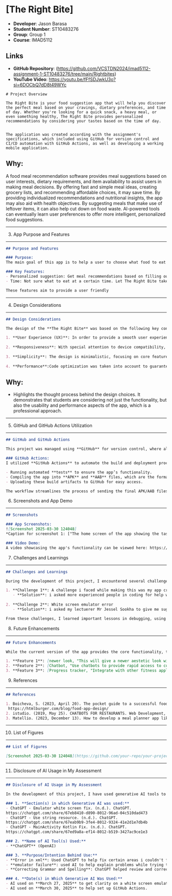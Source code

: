  # [The Right Bite]
- **Developer**: Jason Barasa
- **Student Number**: ST10483276
- **Group**: Group 1
- **Course**: IMAD5112

## Links
- **GitHub Repository**: (https://github.com/VCSTDN2024/imad5112-assignment-1-ST10483276/tree/main/Rightbites)
- **YouTube Video**: https://youtu.be/fFfSDJwkU3o?si=6DOCbQ7dD8t49WYc
```
# Project Overview

The Right Bite is your food suggestion app that will help you discover the perfect meal based on your cravings, dietary preferences, and time of day. Whether you're looking for a quick snack, a heavy meal, or even something healthy, The Right Bite provides personalized recommendations by considering your tastes based on the time of day.


The application was created according with the assignment's specifications, which included using GitHub for version control and CI/CD automation with GitHub Actions, as well as developing a working mobile application.

```

Why:
----
A food meal recommendation software provides meal suggestions based on user interests, dietary requirements, and item availability to assist users in making meal decisions.  By offering fast and simple meal ideas, creating grocery lists, and recommending affordable choices, it may save time.  By providing individualized recommendations and nutritional insights, the app may also aid with health objectives.  By suggesting meals that make use of leftover items, it can also help cut down on food waste.  AI-powered tools can eventually learn user preferences to offer more intelligent, personalized food suggestions.

---

3. App Purpose and Features
---------------------------

```markdown
## Purpose and Features

### Purpose:
The main goal of this app is to help a user to choose what food to eat at a certain time and helps plan a meal to eat for the day starting from the morning going all the way to dinner . 

### Key Features:
- Personalized suggestion: Get meal recommendations based on filling out the information of foods from breakfast going all the way to dinner.
- Time: Not sure what to eat at a certain time. Let The Right Bite take care of that and give you a meal to eat at a certain time.

These features aim to provide a user friendly 
```
---

4. Design Considerations
------------------------

```markdown
## Design Considerations

The design of the **The Right Bite** was based on the following key considerations:

1. **User Experience (UX)**: In order to provide a smooth user experience, the app was created with the intention of offering an intuitive and simple-to-navigate interface.
   
2. **Responsiveness**: With special attention to device compatibility, the app was developed to make sure it functions properly on a variety of screen sizes.
   
3. **Simplicity**: The design is minimalistic, focusing on core features without overwhelming the user.
   
4. **Performance**:Code optimization was taken into account to guarantee quick reaction times and minimal battery use.
```

Why:
----
- Highlights the thought process behind the design choices. It demonstrates that students are considering not just the functionality, but also the usability and performance aspects of the app, which is a professional approach.

---

5. GitHub and GitHub Actions Utilization
----------------------------------------
```markdown
## GitHub and GitHub Actions

This project was managed using **GitHub** for version control, where all code changes were committed and pushed regularly. GitHub enabled collaborative coding, allowing me to keep track of changes and maintain project integrity.

### GitHub Actions:
I utilized **GitHub Actions** to automate the build and deployment process. This includes:

- Running automated **tests** to ensure the app’s functionality.
- Compiling the app into **APK** and **AAB** files, which are the formats required for distribution.
- Uploading these build artifacts to GitHub for easy access.

The workflow streamlines the process of sending the final APK/AAB files for submission and guarantees that my project is automatically created and tested each time I push modifications.
```

6. Screenshots and App Demo
---------------------------

```markdown
## Screenshots

### App Screenshots:
![Screenshot 2025-03-30 124048]
*Caption for screenshot 1: ["The home screen of the app showing the task list."]*

### Video Demo:
A video showcasing the app's functionality can be viewed here: https://youtu.be/fFfSDJwkU3o?si=6DOCbQ7dD8t49WYc.
```

7. Challenges and Learnings
---------------------------

```markdown
## Challenges and Learnings

During the development of this project, I encountered several challenges, including:

1. **Challenge 1**: A challenge i faced while making this was my app crashing alot of time while running a final version on android to see the results.
   - **Solution**: i asked more experienced people in coding for help with my codes and help me identify my errors which was simply spelling of certain words like capitalisation.
   
2. **Challenge 2**: White screen emulator error
   - **Solution**: i asked my lectuerer Mr Jessel Sookha to give me suggestions on my problems and i asked chapgpt to explain my error in simplier term and got code suggestionsthat could possibly help me.

From these challenges, I learned important lessons in debugging, using version control, and automating build processes with GitHub Actions.
```

8. Future Enhancements
----------------------

```markdown
## Future Enhancements

While the current version of the app provides the core functionality, there are several features that could be added in the future, including:

1. **Feature 1**: [newer look, "This will give a newer aestetic look with personized features like changing the background and color themes"]
2. **Feature 2**: [Chatbot, "Use chatbots to provide rapid access to customer service, recipe recommendations, and information."]
3. **Feature 3**: [Progress tracker, "Integrate with other fitness applications to assist users in monitoring their progress toward their health and fitness objectives."]

```

9. References
-------------

```markdown
## References

1. Boicheva, S. (2023, April 20). The pocket guide to a successful food app design. htmlBurger Blog.
 https://htmlburger.com/blog/food-app-design/
2. istudio. (2019, May 25). CHATBOTS FOR RESTAURANTS. Web Development, Web Design Company, Software Development Company, Mobile App Development. https://www.istudiotech.in/2017/07/14/chatbots-for-restaurants/#:~:text=Introduction%20Chatbots%20are%20very%20quickly%20becoming%20used,will%20be%20ready%20for%20them%20to%20collect.
3. Matellio. (2023, December 13). How to develop a meal planner app like Intent? Matellio Inc. https://www.matellio.com/blog/develop-a-meal-planner-app-like-intent/#:~:text=With%20the%20help%20of%20applications%20supporting%20meal,fitness%20goals%20require%20a%20customized%20meal%20arrangement.
```
---

10. List of Figures
-------------------

```markdown
## List of Figures

[Screenshot 2025-03-30 124048](https://github.com/your-repo/your-project/blob/main/path/to/screenshot.png)

```

---

11. Disclosure of AI Usage in My Assessment
-------------------------------------------

```markdown
## Disclosure of AI Usage in My Assessment

In the development of this project, I have used generative AI tools to assist in various parts of the assignment. Below is a detailed disclosure of where and how these tools were used:

### 1. **Section(s) in which Generative AI was used:**
- ChatGPT - Emulator white screen fix. (n.d.). ChatGPT. 
https://chatgpt.com/share/67eb8410-d890-8012-96ad-04c510dad473
- ChatGPT - Use string resource. (n.d.). ChatGPT. 
https://chatgpt.com/share/67eab9b9-3fe4-8012-9324-41e2d1e7db4b
- ChatGPT - MainActivity Kotlin Fix. (n.d.). ChatGPT. 
https://chatgpt.com/share/67ed9a8a-ef14-8012-b519-3427ac9ce1e3

### 2. **Name of AI Tool(s) Used:**
- **ChatGPT** (OpenAI)

### 3. **Purpose/Intention Behind Use:**
- **Error in xml**: Used ChatGPT to help fix certain areas i couldn't find myself and explain the code a bit easier.
- **emulator failure**: used AI to help explain problems while trying to run the app on bluestacks
- **Correcting Grammar and Spelling**: ChatGPT helped review and correct the grammar and clarity of my project report.

### 4. **Date(s) in Which Generative AI Was Used:**
- AI used on **March 27, 2025** to get clarity on a white screen emulator
- AI used on **March 30, 2025** to help set up GitHub Actions.

```

